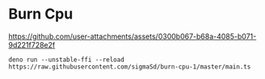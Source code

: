 # Burn Cpu

https://github.com/user-attachments/assets/0300b067-b68a-4085-b071-9d221f728e2f

```
deno run --unstable-ffi --reload https://raw.githubusercontent.com/sigmaSd/burn-cpu-1/master/main.ts
```
